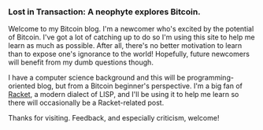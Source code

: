 ### Lost in Transaction: A neophyte explores Bitcoin.

Welcome to my Bitcoin blog. I'm a newcomer who's excited by the
potential of Bitcoin. I've got a lot of catching up to do so I'm using
this site to help me learn as much as possible. After all, there's no
better motivation to learn than to expose one's ignorance to the
world! Hopefully, future newcomers will benefit from my dumb
questions though.

I have a computer science background and this will be
programming-oriented blog, but from a Bitcoin beginner's
perspective. I'm a big fan of [Racket](http://racket-lang.org), a
modern dialect of LISP, and I'll be using it to help me learn so there
will occasionally be a Racket-related post.

Thanks for visiting. Feedback, and especially criticism, welcome!
